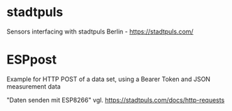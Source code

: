 # stadtpuls
Sensors interfacing with stadtpuls Berlin - https://stadtpuls.com/

# ESPpost

Example for HTTP POST of a data set, using a Bearer Token and JSON measurement data

"Daten senden mit ESP8266"
vgl. https://stadtpuls.com/docs/http-requests
